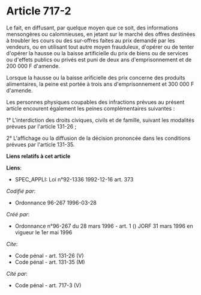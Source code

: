 # Article 717-2

Le fait, en diffusant, par quelque moyen que ce soit, des informations mensongères ou calomnieuses, en jetant sur le marché
des offres destinées à troubler les cours ou des sur-offres faites au prix demandé par les vendeurs, ou en utilisant tout
autre moyen frauduleux, d'opérer ou de tenter d'opérer la hausse ou la baisse artificielle du prix de biens ou de services ou
d'effets publics ou privés est puni de deux ans d'emprisonnement et de 200 000 F d'amende.

Lorsque la hausse ou la baisse arificielle des prix concerne des produits alimentaires, la peine est portée à trois ans
d'emprisonnement et 300 000 F d'amende.

Les personnes physiques coupables des infractions prévues au présent article encourent également les peines complémentaires
suivantes :

1° L'interdiction des droits civiques, civils et de famille, suivant les modalités prévues par l'article 131-26 ;

2° L'affichage ou la diffusion de la décision prononcée dans les conditions prévues par l'article 131-35.

**Liens relatifs à cet article**

**Liens**:

  - SPEC_APPLI: Loi n°92-1336 1992-12-16 art. 373

_Codifié par_:

  - Ordonnance 96-267 1996-03-28

_Créé par_:

  - Ordonnance n°96-267 du 28 mars 1996 - art. 1 () JORF 31 mars 1996 en vigueur le 1er mai 1996

_Cite_:

  - Code pénal - art. 131-26 (V)
  - Code pénal - art. 131-35 (M)

_Cité par_:

  - Code pénal - art. 717-3 (V)
